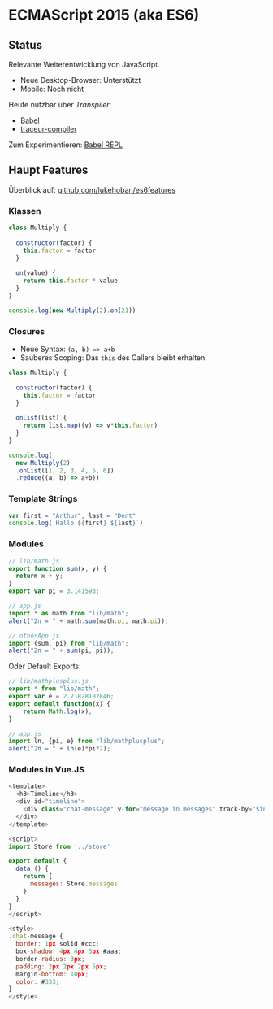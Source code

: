 
# ECMAScript 2015 (aka ES6)

## Status

Relevante Weiterentwicklung von JavaScript.
- Neue Desktop-Browser: Unterstützt
- Mobile: Noch nicht

Heute nutzbar über *Transpiler*:
- [Babel](https://babeljs.io/)
- [traceur-compiler](https://github.com/google/traceur-compiler)

Zum Experimentieren: [Babel REPL](http://babeljs.io/repl/#?evaluate=true&presets=es2015-loose)

## Haupt Features

Überblick auf: [github.com/lukehoban/es6features](https://github.com/lukehoban/es6features)

### Klassen

```JavaScript
class Multiply {
 
  constructor(factor) {
    this.factor = factor
  }
  
  on(value) {
    return this.factor * value
  }
}

console.log(new Multiply(2).on(21))
```

### Closures
- Neue Syntax: `(a, b) => a+b`
- Sauberes Scoping: Das `this` des Callers bleibt erhalten.

```JavaScript
class Multiply {
 
  constructor(factor) {
    this.factor = factor
  }
  
  onList(list) {
    return list.map((v) => v*this.factor)
  }
}

console.log(
  new Multiply(2)
  .onList([1, 2, 3, 4, 5, 6])
  .reduce((a, b) => a+b))
```


### Template Strings

```JavaScript
var first = "Arthur", last = "Dent"
console.log(`Hallo ${first} ${last}`)
```


### Modules

```JavaScript
// lib/math.js
export function sum(x, y) {
  return x + y;
}
export var pi = 3.141593;
```

```JavaScript
// app.js
import * as math from "lib/math";
alert("2π = " + math.sum(math.pi, math.pi));
```

```JavaScript
// otherApp.js
import {sum, pi} from "lib/math";
alert("2π = " + sum(pi, pi));
```

Oder Default Exports:
```JavaScript
// lib/mathplusplus.js
export * from "lib/math";
export var e = 2.71828182846;
export default function(x) {
    return Math.log(x);
}
```

```JavaScript
// app.js
import ln, {pi, e} from "lib/mathplusplus";
alert("2π = " + ln(e)*pi*2);
```


### Modules in Vue.JS

```JavaScript
<template>
  <h3>Timeline</h3>
  <div id="timeline">
    <div class="chat-message" v-for="message in messages" track-by="$index">{{message}}</div>
  </div>
</template>

<script>
import Store from '../store'

export default {
  data () {
    return {
      messages: Store.messages
    }
  }
}
</script>

<style>
.chat-message {
  border: 1px solid #ccc;
  box-shadow: 4px 4px 3px #aaa;
  border-radius: 3px;
  padding: 2px 2px 2px 5px;
  margin-bottom: 10px;
  color: #333;
}
</style>
```
